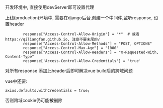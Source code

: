 开发环境中, 直接使用devServer即可设置代理

上线(production)环境中, 需要在django后台,创建一个中间件,监听response, 设置header

```
        response["Access-Control-Allow-Origin"] = "*"  # 或者https://qiliangfan.github.io, 注意不要末尾的/
        response["Access-Control-Allow-Methods"] = "POST, OPTIONS"
        response["Access-Control-Max-Age"] = "1000"
        response["Access-Control-Allow-Headers"] = "X-Requested-With, Content-Type"
        response['Access-Control-Allow-Credentials'] = 'true'
```

对所有response 添加此header后即可解决vue build后的跨域问题

vue中还要:
```
axios.defaults.withCredentials = true;
```
否则跨域cookie仍可能被删除